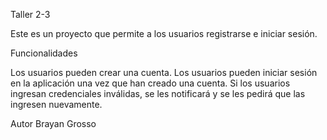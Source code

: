 Taller 2-3

Este es un proyecto que permite a los usuarios registrarse e iniciar sesión.

Funcionalidades

Los usuarios pueden crear una cuenta.
Los usuarios pueden iniciar sesión en la aplicación una vez que han creado una cuenta.
Si los usuarios ingresan credenciales inválidas, se les notificará y se les pedirá que las ingresen nuevamente.

Autor
Brayan Grosso
